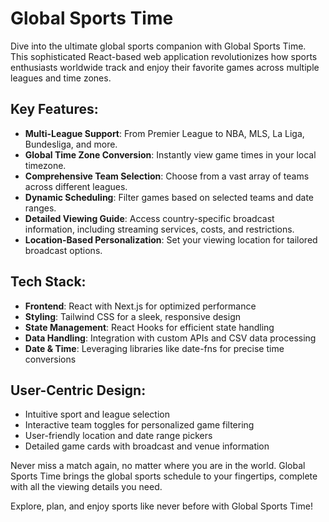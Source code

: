 # Global Sports Time

Dive into the ultimate global sports companion with Global Sports Time. This sophisticated React-based web application revolutionizes how sports enthusiasts worldwide track and enjoy their favorite games across multiple leagues and time zones.

## Key Features:
- **Multi-League Support**: From Premier League to NBA, MLS, La Liga, Bundesliga, and more.
- **Global Time Zone Conversion**: Instantly view game times in your local timezone.
- **Comprehensive Team Selection**: Choose from a vast array of teams across different leagues.
- **Dynamic Scheduling**: Filter games based on selected teams and date ranges.
- **Detailed Viewing Guide**: Access country-specific broadcast information, including streaming services, costs, and restrictions.
- **Location-Based Personalization**: Set your viewing location for tailored broadcast options.

## Tech Stack:
- **Frontend**: React with Next.js for optimized performance
- **Styling**: Tailwind CSS for a sleek, responsive design
- **State Management**: React Hooks for efficient state handling
- **Data Handling**: Integration with custom APIs and CSV data processing
- **Date & Time**: Leveraging libraries like date-fns for precise time conversions

## User-Centric Design:
- Intuitive sport and league selection
- Interactive team toggles for personalized game filtering
- User-friendly location and date range pickers
- Detailed game cards with broadcast and venue information

Never miss a match again, no matter where you are in the world. Global Sports Time brings the global sports schedule to your fingertips, complete with all the viewing details you need.

Explore, plan, and enjoy sports like never before with Global Sports Time!

